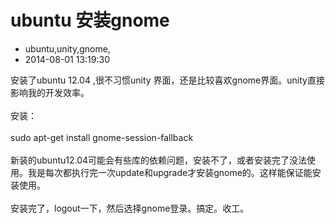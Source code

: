 # ubuntu 安装gnome
- ubuntu,unity,gnome,
- 2014-08-01 13:19:30


安装了ubuntu 12.04 ,很不习惯unity 界面，还是比较喜欢gnome界面。unity直接影响我的开发效率。<br /><br />安装：<br /><br />sudo apt-get install gnome-session-fallback<br /><br />新装的ubuntu12.04可能会有些库的依赖问题，安装不了，或者安装完了没法使用。我是每次都执行完一次update和upgrade才安装gnome的。这样能保证能安装使用。<br /><br />安装完了，logout一下，然后选择gnome登录。搞定。收工。